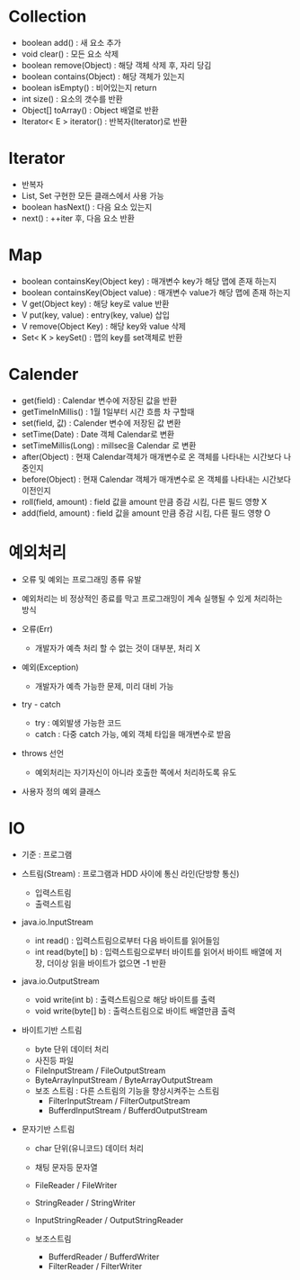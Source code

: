 
# Collection

- boolean add() : 새 요소 추가
- void clear() : 모든 요소 삭제
- boolean remove(Object) : 해당 객체 삭제 후, 자리 당김
- boolean contains(Object) : 해당 객체가 있는지
- boolean isEmpty() : 비어있는지 return
- int size() : 요소의 갯수를 반환
- Object[] toArray() : Object 배열로 반환
- Iterator< E > iterator() : 반복자(Iterator)로 반환  

# Iterator

- 반복자
- List, Set 구현한 모든 클래스에서 사용 가능
- boolean hasNext() : 다음 요소 있는지
- next() : ++iter 후, 다음 요소 반환

# Map

- boolean containsKey(Object key) : 매개변수 key가 해당 맵에 존재 하는지
- boolean containsKey(Object value) : 매개변수 value가 해당 맵에 존재 하는지
- V get(Object key) : 해당 key로 value 반환
- V put(key, value) : entry(key, value) 삽입
- V remove(Object Key) : 해당 key와 value 삭제
- Set< K > keySet()   : 맵의 key를 set객체로 반환 

# Calender

- get(field) : Calendar 변수에 저장된 값을 반환
- getTimeInMillis() : 1월 1일부터 시간 흐름 차 구할때
- set(field, 값) : Calender 변수에 저장된 값 변환
- setTime(Date) : Date 객체 Calendar로 변환
- setTimeMillis(Long) : millsec을 Calendar 로 변환
- after(Object) : 현재 Calendar객체가 매개변수로 온 객체를 나타내는 시간보다 나중인지
- before(Object) : 현재 Calendar 객체가 매개변수로 온 객체를 나타내는 시간보다 이전인지
- roll(field, amount) : field 값을 amount 만큼 증감 시킴, 다른 필드 영향 X
- add(field, amount) : field 값을 amount 만큼 증감 시킴, 다른 필드 영향 O

# 예외처리

- 오류 및 예외는 프로그래밍 종류 유발

- 예외처리는 비 정상적인 종료를 막고 프로그래밍이 계속 실행될 수 있게 처리하는 방식

- 오류(Err)
    - 개발자가 예측 처리 할 수 없는 것이 대부분, 처리 X
- 예외(Exception)
    - 개발자가 예측 가능한 문제, 미리 대비 가능

- try - catch
    - try : 예외발생 가능한 코드
    - catch : 다중 catch 가능, 예외 객체 타입을 매개변수로 받음

- throws 선언
    - 예외처리는 자기자신이 아니라 호출한 쪽에서 처리하도록 유도

- 사용자 정의 예외 클래스

# IO

- 기준 : 프로그램
- 스트림(Stream) : 프로그램과 HDD 사이에 통신 라인(단방향 통신)
    - 입력스트림
    - 출력스트림

- java.io.InputStream
    - int read() : 입력스트림으로부터 다음 바이트를 읽어들임
    - int read(byte[] b) : 입력스트림으로부터 바이트를 읽어서 바이트 배열에 저장, 더이상 읽을 바이트가 없으면 -1 반환
    
- java.io.OutputStream
    - void write(int b) : 출력스트림으로 해당 바이트를 출력
    - void write(byte[] b) : 출력스트림으로 바이트 배열만큼 출력

- 바이트기반 스트림
    - byte 단위 데이터 처리
    - 사진등 파일
    - FileInputStream / FileOutputStream
    - ByteArrayInputStream / ByteArrayOutputStream
    - 보조 스트림 : 다른 스트림의 기능을 향상시켜주는 스트림
        - FilterInputStream / FilterOutputStream
        - BufferdInputStream / BufferdOutputStream

- 문자기반 스트림
    - char 단위(유니코드) 데이터 처리
    - 채팅 문자등 문자열
    - FileReader / FileWriter
    - StringReader / StringWriter
    - InputStringReader / OutputStringReader

    - 보조스트림
        - BufferdReader / BufferdWriter
        - FilterReader / FilterWriter